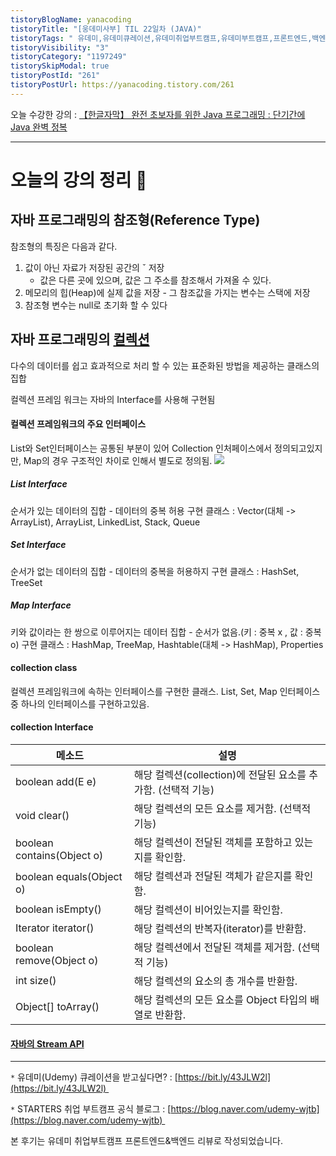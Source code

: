 ```yaml
---
tistoryBlogName: yanacoding
tistoryTitle: "[웅데미사부] TIL 22일차 (JAVA)"
tistoryTags: " 유데미,유데미큐레이션,유데미취업부트캠프,유데미부트캠프,프론트엔드,백엔드,개발부트캠프"
tistoryVisibility: "3"
tistoryCategory: "1197249"
tistorySkipModal: true
tistoryPostId: "261"
tistoryPostUrl: https://yanacoding.tistory.com/261
---
```

오늘 수강한 강의 : [【한글자막】 완전 초보자를 위한 Java 프로그래밍 : 단기간에 Java 완벽 정복](https://www.udemy.com/course/best-java-programming/)

---
# 오늘의 강의 정리 📗
## 자바 프로그래밍의 참조형(Reference Type)
참조형의 특징은 다음과 같다.
1. 값이 아닌 자료가 저장된 공간의 ˇ 저장
	- 값은 다른 곳에 있으며, 값은 그 주소를 참조해서 가져올 수 있다.
2. 메모리의 힙(Heap)에 실제 값을 저장 - 그 참조값을 가지는 변수는 스택에 저장
3. 참조형 변수는 null로 초기화 할 수 있다

## 자바 프로그래밍의 [컬렉션](https://docs.oracle.com/javase/8/docs/technotes/guides/collections/index.html)
다수의 데이터를 쉽고 효과적으로 처리 할 수 있는 표준화된 방법을 제공하는 클래스의 집합

컬렉션 프레임 워크는 자바의 Interface를 사용해 구현됨

#### 컬렉션 프레임워크의 주요 인터페이스
List와 Set인터페이스는 공통된 부분이 있어 Collection 인처페이스에서 정의되고있지만, Map의 경우 구조적인 차이로 인해서 별도로 정의됨.
![](https://i.imgur.com/WYlkWc2.png)
##### List Interface
순서가 있는 데이터의 집합 - 데이터의 중복 허용
구현 클래스 : Vector(대체 -> ArrayList), ArrayList, LinkedList, Stack, Queue
##### Set Interface
순서가 없는 데이터의 집합 - 데이터의 중복을 허용하지 
구현 클래스 : HashSet, TreeSet
##### Map Interface
키와 값이라는 한 쌍으로 이루어지는 데이터 집합 - 순서가 없음.(키 : 중복 x , 값 : 중복 o)
구현 클래스 : HashMap, TreeMap, Hashtable(대체 -> HashMap), Properties
#### collection class
컬렉션 프레임워크에 속하는 인터페이스를 구현한 클래스.
List, Set, Map 인터페이스 중 하나의 인터페이스를 구현하고있음.
#### collection Interface
|메소드|설명|
|---|---|
|boolean add(E e)|해당 컬렉션(collection)에 전달된 요소를 추가함. (선택적 기능)|
|void clear()|해당 컬렉션의 모든 요소를 제거함. (선택적 기능)|
|boolean contains(Object o)|해당 컬렉션이 전달된 객체를 포함하고 있는지를 확인함.|
|boolean equals(Object o)|해당 컬렉션과 전달된 객체가 같은지를 확인함.|
|boolean isEmpty()|해당 컬렉션이 비어있는지를 확인함.|
|Iterator<E> iterator()|해당 컬렉션의 반복자(iterator)를 반환함.|
|boolean remove(Object o)|해당 컬렉션에서 전달된 객체를 제거함. (선택적 기능)|
|int size()|해당 컬렉션의 요소의 총 개수를 반환함.|
|Object[] toArray()|해당 컬렉션의 모든 요소를 Object 타입의 배열로 반환함.|
#### [자바의 Stream API](https://yanacoding.tistory.com/entry/JAVA-Stream-API)
---
`*` 유데미(Udemy) 큐레이션을 받고싶다면? : [https://bit.ly/43JLW2l](https://bit.ly/43JLW2l) 

`*` STARTERS 취업 부트캠프 공식 블로그 : [https://blog.naver.com/udemy-wjtb](https://blog.naver.com/udemy-wjtb) 

본 후기는 유데미 취업부트캠프 프론트엔드&백엔드 리뷰로 작성되었습니다. 